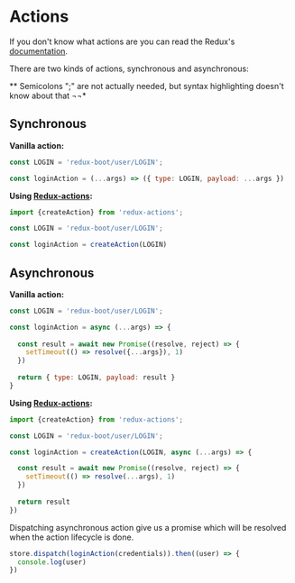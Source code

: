 # Actions

If you don't know what actions are you can read the Redux's [documentation](http://redux.js.org/docs/basics/Actions.html).

There are two kinds of actions, synchronous and asynchronous:

** Semicolons ";" are not actually needed, but syntax highlighting doesn't know about that ¬¬*

## Synchronous

**Vanilla action:**
```js
const LOGIN = 'redux-boot/user/LOGIN';

const loginAction = (...args) => ({ type: LOGIN, payload: ...args })
```

**Using [Redux-actions](https://github.com/acdlite/redux-actions):**
```js
import {createAction} from 'redux-actions';

const LOGIN = 'redux-boot/user/LOGIN';

const loginAction = createAction(LOGIN)
```

## Asynchronous
**Vanilla action:**
```js
const LOGIN = 'redux-boot/user/LOGIN';

const loginAction = async (...args) => {
  
  const result = await new Promise((resolve, reject) => {
    setTimeout(() => resolve({...args}), 1)
  })
  
  return { type: LOGIN, payload: result }
}
```

**Using [Redux-actions](https://github.com/acdlite/redux-actions):**
```js
import {createAction} from 'redux-actions';

const LOGIN = 'redux-boot/user/LOGIN';

const loginAction = createAction(LOGIN, async (...args) => {

  const result = await new Promise((resolve, reject) => {
    setTimeout(() => resolve(...args), 1)
  })
  
  return result
})
```

Dispatching asynchronous action give us a promise which will be resolved when the action lifecycle is done.


```js
store.dispatch(loginAction(credentials)).then((user) => {
  console.log(user)
})
```